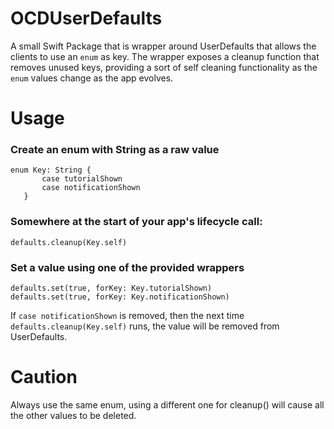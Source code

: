 # OCDUserDefaults
 A small Swift Package that is wrapper around UserDefaults that allows the clients to use an `enum` as key.
 The wrapper exposes a cleanup function that removes unused keys, providing a sort of self cleaning functionality as the `enum` values change as the app evolves.

# Usage

### Create an enum with String as a raw value
 ```
 enum Key: String {
        case tutorialShown
        case notificationShown
    }
 ```
### Somewhere at the start of your app's lifecycle call:
```
defaults.cleanup(Key.self)
```
 ### Set a value using one of the provided wrappers
 ```
 defaults.set(true, forKey: Key.tutorialShown)
 defaults.set(true, forKey: Key.notificationShown)
 ```

If `case notificationShown` is removed, then the next time `defaults.cleanup(Key.self)` runs, the value will be removed from UserDefaults.

 # Caution
 Always use the same enum, using a different one for cleanup() will cause all the other values to be deleted.

